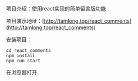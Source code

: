 项目介绍：使用react实现的简单留言版功能

项目演示地址：[http://tamlong.top/react_comments](http://tamlong.top/react_comments)

安装项目：
```
cd react_comments
npm install
npm run start
```
在浏览器打开